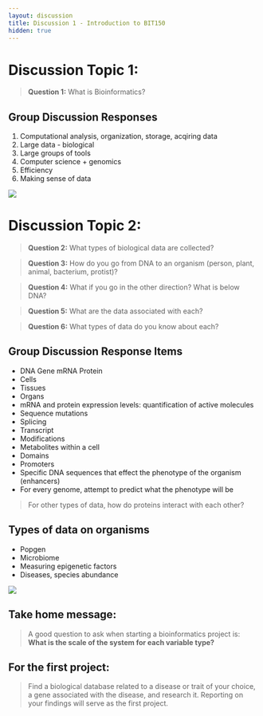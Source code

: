 ```yaml
---
layout: discussion
title: Discussion 1 - Introduction to BIT150
hidden: true
---
```


# Discussion Topic 1:

> __Question 1:__ What is Bioinformatics?

## __Group Discussion Responses__
  1. Computational analysis, organization, storage, acqiring data
  2. Large data - biological
  3. Large groups of tools
  4. Computer science + genomics
  5. Efficiency
  6. Making sense of data


![]({{site.baseurl}}/images/discussion/disc_1-1.jpg)


# Discussion Topic 2:

> __Question 2:__ What types of biological data are collected?

> __Question 3:__ How do you go from DNA to an organism (person, plant, animal, bacterium, protist)?

> __Question 4:__ What if you go in the other direction? What is below DNA?

> __Question 5:__ What are the data associated with each?

> __Question 6:__ What types of data do you know about each?

## __Group Discussion Response Items__

- DNA Gene mRNA Protein
- Cells
- Tissues
- Organs
- mRNA and protein expression levels: quantification of active molecules
- Sequence mutations
- Splicing
- Transcript
- Modifications
- Metabolites within a cell
- Domains
- Promoters
- Specific DNA sequences that effect the phenotype of the organism (enhancers)
- For every genome, attempt to predict what the phenotype will be

> For other types of data, how do proteins interact with each other?

## Types of data on organisms

 - Popgen
 - Microbiome
 - Measuring epigenetic factors
 - Diseases, species abundance


![]({{site.baseurl}}/images/discussion/disc_1-2.jpg)


## Take home message:

> A good question to ask when starting a bioinformatics project is: __What is the scale of the system for each variable type?__

## For the first project:

> Find a biological database related to a disease or trait of your choice, a gene associated with the disease, and research it. Reporting on your findings will serve as the first project.
